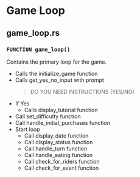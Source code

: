 # Game Loop

## game_loop.rs

### `FUNCTION game_loop()`
Contains the primary loop for the game.
* Calls the initialize_game function
* Calls get_yes_no_input with prompt
    > DO YOU NEED INSTRUCTIONS (YES/NO)
* If Yes
    * Calls display_tutorial function
* Call set_difficulty function
* Call handle_initial_purchases function
* Start loop
    * Call display_date function
    * Call display_status function
    * Call handle_turn function
    * Call handle_eating function
    * Call check_for_riders function
    * Call check_for_event function